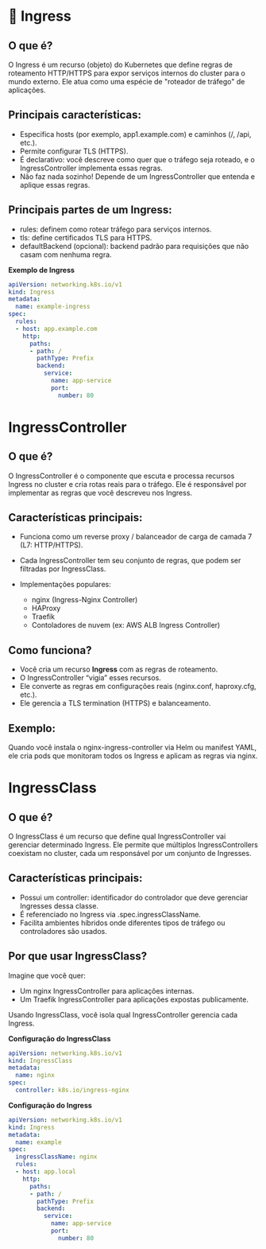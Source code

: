 # 🌟 Ingress
## O que é?
O Ingress é um recurso (objeto) do Kubernetes que define regras de roteamento HTTP/HTTPS para expor serviços internos do cluster para o mundo externo. Ele atua como uma espécie de "roteador de tráfego" de aplicações.

## Principais características:

- Especifica hosts (por exemplo, app1.example.com) e caminhos (/, /api, etc.).
- Permite configurar TLS (HTTPS).
- É declarativo: você descreve como quer que o tráfego seja roteado, e o IngressController implementa essas regras.
- Não faz nada sozinho! Depende de um IngressController que entenda e aplique essas regras.

## Principais partes de um Ingress:

- rules: definem como rotear tráfego para serviços internos.
- tls: define certificados TLS para HTTPS.
- defaultBackend (opcional): backend padrão para requisições que não casam com nenhuma regra.

**Exemplo de Ingress**
```yaml
apiVersion: networking.k8s.io/v1
kind: Ingress
metadata:
  name: example-ingress
spec:
  rules:
  - host: app.example.com
    http:
      paths:
      - path: /
        pathType: Prefix
        backend:
          service:
            name: app-service
            port:
              number: 80

```

# IngressController
## O que é?
O IngressController é o componente que escuta e processa recursos Ingress no cluster e cria rotas reais para o tráfego. Ele é responsável por implementar as regras que você descreveu nos Ingress.

## Características principais:

- Funciona como um reverse proxy / balanceador de carga de camada 7 (L7: HTTP/HTTPS).
- Cada IngressController tem seu conjunto de regras, que podem ser filtradas por IngressClass.
- Implementações populares:

    - nginx (Ingress-Nginx Controller)
    - HAProxy
    - Traefik
    - Contoladores de nuvem (ex: AWS ALB Ingress Controller)

## Como funciona?
- Você cria um recurso **Ingress** com as regras de roteamento.
- O IngressController “vigia” esses recursos.
- Ele converte as regras em configurações reais (nginx.conf, haproxy.cfg, etc.).
- Ele gerencia a TLS termination (HTTPS) e balanceamento.

## Exemplo:
Quando você instala o nginx-ingress-controller via Helm ou manifest YAML, ele cria pods que monitoram todos os Ingress e aplicam as regras via nginx.

# IngressClass
## O que é?
O IngressClass é um recurso que define qual IngressController vai gerenciar determinado Ingress. Ele permite que múltiplos IngressControllers coexistam no cluster, cada um responsável por um conjunto de Ingresses.

## Características principais:

- Possui um controller: identificador do controlador que deve gerenciar Ingresses dessa classe.
- É referenciado no Ingress via .spec.ingressClassName.
- Facilita ambientes híbridos onde diferentes tipos de tráfego ou controladores são usados.

## Por que usar IngressClass?
Imagine que você quer:

- Um nginx IngressController para aplicações internas.
- Um Traefik IngressController para aplicações expostas publicamente.

Usando IngressClass, você isola qual IngressController gerencia cada Ingress.

**Configuração do IngressClass**

```yaml
apiVersion: networking.k8s.io/v1
kind: IngressClass
metadata:
  name: nginx
spec:
  controller: k8s.io/ingress-nginx
```

**Configuração do Ingress**

```yaml
apiVersion: networking.k8s.io/v1
kind: Ingress
metadata:
  name: example
spec:
  ingressClassName: nginx
  rules:
  - host: app.local
    http:
      paths:
      - path: /
        pathType: Prefix
        backend:
          service:
            name: app-service
            port:
              number: 80

```